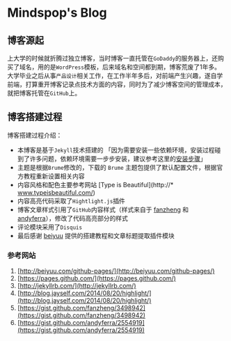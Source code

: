 # Mindspop's Blog

## 博客源起
上大学的时候就折腾过独立博客，当时博客一直托管在`GoDaddy`的服务器上，还购买了域名，用的是`WordPress`模板，后来域名和空间都到期，博客荒废了1年多。大学毕业之后从事`产品设计`相关工作，在工作半年多后，对前端产生兴趣，遂自学前端，打算重开博客记录点技术方面的内容，同时为了减少博客空间的管理成本，就把博客托管在`GitHub`上。

## 博客搭建过程
博客搭建过程介绍：

* 本博客是基于`Jekyll`技术搭建的 「因为需要安装一些依赖环境，安装过程碰到了许多问题，依赖环境需要一步步安装，建议参考这里的[安装步骤](http://www.interworks.com/blogs/ckaukis/2013/03/05/installing-ruby-200-rvm-and-homebrew-mac-os-x-108-mountain-lion)」
* 主题是根据`Brume`修改的，下载的 `Brume` 主题包提供了默认配置文件，根据官方教程重新设置相关内容
* 内容风格和配色主要参考网站 [Type is Beautiful](http://* www.typeisbeautiful.com/)
* 内容高亮代码采取了`Hightlight.js`插件
* 博客文章样式引用了`GitHub`内容样式（样式来自于 [fanzheng](https://gist.github.com/fanzheng/3498942) 和 [andyferra](https://gist.github.com/andyferra/2554919)），修改了代码高亮部分的样式
* 评论模块采用了`Disquis`
* 最后感谢 [beiyuu](http://beiyuu.com/github-pages/) 提供的搭建教程和文章标题提取插件模块



### 参考网站
1. [http://beiyuu.com/github-pages/](http://beiyuu.com/github-pages/)
2. [https://pages.github.com/](https://pages.github.com/)
3. [http://jekyllrb.com/](http://jekyllrb.com/)
4. [http://blog.jayself.com/2014/08/20/highlight/](http://blog.jayself.com/2014/08/20/highlight/)
5. [https://gist.github.com/fanzheng/3498942](https://gist.github.com/fanzheng/3498942)
6. [https://gist.github.com/andyferra/2554919](https://gist.github.com/andyferra/2554919)



